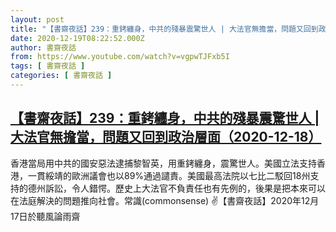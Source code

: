 ```yaml
---
layout: post
title: "【書齋夜話】239：重銬纏身，中共的殘暴震驚世人 | 大法官無擔當，問題又回到政治層面（2020-12-18）"
date: 2020-12-19T08:22:52.000Z
author: 書齋夜話
from: https://www.youtube.com/watch?v=vgpwTJFxb5I
tags: [ 書齋夜話 ]
categories: [ 書齋夜話 ]
---
```

<!--1608366172000-->
[【書齋夜話】239：重銬纏身，中共的殘暴震驚世人 | 大法官無擔當，問題又回到政治層面（2020-12-18）](https://www.youtube.com/watch?v=vgpwTJFxb5I)
------

<div>
香港當局用中共的國安惡法逮捕黎智英，用重銬纏身，震驚世人。美國立法支持香港，一貫綏靖的歐洲議會也以89%通過譴責。美國最高法院以七比二駁回18州支持的德州訴訟，令人錯愕。歷史上大法官不負責任也有先例的，後果是把本來可以在法庭解決的問題推向社會。常識(commonsense) ✌【書齋夜話】2020年12月17日於聽風論雨齋
</div>
